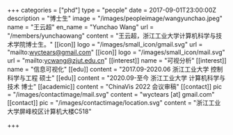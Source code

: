 +++
categories = ["phd"]
type = "people"
date = 2017-09-01T23:00:00Z
description = "博士生"
image = "/images/peopleimage/wangyunchao.jpeg"
name = "王云超"
en_name = "Yunchao Wang"
url = "/members/yunchaowang"
content = "王云超，浙江工业大学计算机科学与技术学院博士生。"
[[icon]]
logo = "/images/small_icon/gmail.svg"
url = "mailto:wyctears@gmail.com"
[[icon]]
logo = "/images/small_icon/mail.svg"
url = "mailto:ycwang@zjut.edu.cn"
[[interest]]
name = "可视分析"
[[interest]]
name = "信息可视化"
[[edu]]
content = "2017.09-2020.06 浙江工业大学 控制科学与工程 硕士"
[[edu]]
content = "2020.09-至今 浙江工业大学 计算机科学与技术 博士"
[[academic]]
content = "ChinaVis 2022 会议审稿"
[[contact]]
pic = "/images/contactimage/mail.svg"
content = "wyctears [at] gmail.com"
[[contact]]
pic = "/images/contactimage/location.svg"
content = "浙江工业大学屏峰校区计算机大楼C518"

+++
